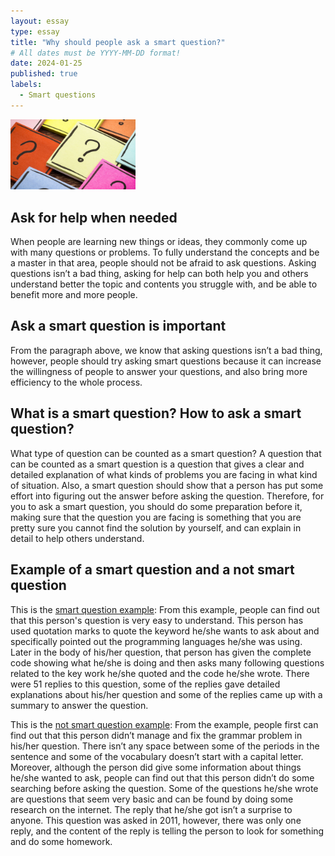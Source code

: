 ```yaml
---
layout: essay
type: essay
title: "Why should people ask a smart question?"
# All dates must be YYYY-MM-DD format!
date: 2024-01-25
published: true
labels:
  - Smart questions
---
```


<img width="200px" class="rounded float-start pe-4" src="../img/pic1.jpeg">

## Ask for help when needed
When people are learning new things or ideas, they commonly come up with many questions or problems. To fully understand the concepts and be a master in that area, people should not be afraid to ask questions. Asking questions isn’t a bad thing, asking for help can both help you and others understand better the topic and contents you struggle with, and be able to benefit more and more people.

## Ask a smart question is important
From the paragraph above, we know that asking questions isn’t a bad thing, however, people should try asking smart questions because it can increase the willingness of people to answer your questions, and also bring more efficiency to the whole process.

## What is a smart question? How to ask a smart question?
What type of question can be counted as a smart question? A question that can be counted as a smart question is a question that gives a clear and detailed explanation of what kinds of problems you are facing in what kind of situation. Also, a smart question should show that a person has put some effort into figuring out the answer before asking the question. Therefore, for you to ask a smart question, you should do some preparation before it, making sure that the question you are facing is something that you are pretty sure you cannot find the solution by yourself, and can explain in detail to help others understand.

## Example of a smart question and a not smart question
This is the [smart question example]("https://stackoverflow.com/questions/231767/what-does-the-yield-keyword-do-in-python/231855#231855"): 
From this example, people can find out that this person's question is very easy to understand. This person has used quotation marks to quote the keyword he/she wants to ask about and specifically pointed out the programming languages he/she was using. Later in the body of his/her question, that person has given the complete code showing what he/she is doing and then asks many following questions related to the key work he/she quoted and the code he/she wrote. There were 51 replies to this question, some of the replies gave detailed explanations about his/her question and some of the replies came up with a summary to answer the question.

This is the [not smart question example]("https://stackoverflow.com/questions/6805613/some-questions-about-smart-card"):
From the example, people first can find out that this person didn’t manage and fix the grammar problem in his/her question. There isn’t any space between some of the periods in the sentence and some of the vocabulary doesn’t start with a capital letter. Moreover, although the person did give some information about things he/she wanted to ask, people can find out that this person didn’t do some searching before asking the question. Some of the questions he/she wrote are questions that seem very basic and can be found by doing some research on the internet. The reply that he/she got isn’t a surprise to anyone. This question was asked in 2011, however, there was only one reply, and the content of the reply is telling the person to look for something and do some homework.

